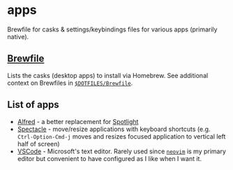 # apps

Brewfile for casks & settings/keybindings files for various apps (primarily native).

## [Brewfile](./Brewfile)

Lists the casks (desktop apps) to install via Homebrew. See additional context on Brewfiles in [`$DOTFILES/Brewfile`](../Brewfile).

## List of apps

- [Alfred](https://www.alfredapp.com) - a better replacement for [Spotlight](https://support.apple.com/en-us/HT204014)
- [Spectacle](https://www.spectacleapp.com) - move/resize applications with keyboard shortcuts (e.g. `Ctrl-Option-Cmd-j` moves and resizes focused application to vertical left half of screen)
- [VSCode](https://code.visualstudio.com) - Microsoft's text editor. Rarely used since [`neovim`](https://neovim.io) is my primary editor but convenient to have configured as I like when I want it.
